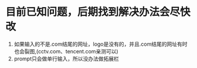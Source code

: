 # 目前已知问题，后期找到解决办法会尽快改
1. 如果输入的不是.com结尾的网址，logo是没有的，并且.com结尾的网址有时也会裂图,(cctv.com、tencent.com亲测可以)
2. prompt只会做单行输入，所以没办法做拓展栏
